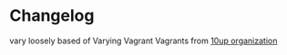 # Changelog
vary loosely based of Varying Vagrant Vagrants from [10up organization](http://github.com/10up/varying-vagrant-vagrants)
